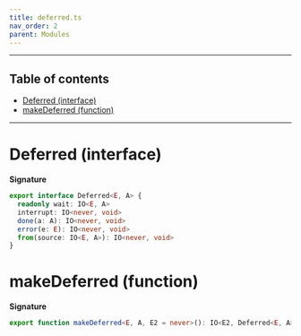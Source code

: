 ```yaml
---
title: deferred.ts
nav_order: 2
parent: Modules
---
```


---

<h2 class="text-delta">Table of contents</h2>

- [Deferred (interface)](#deferred-interface)
- [makeDeferred (function)](#makedeferred-function)

---

# Deferred (interface)

**Signature**

```ts
export interface Deferred<E, A> {
  readonly wait: IO<E, A>
  interrupt: IO<never, void>
  done(a: A): IO<never, void>
  error(e: E): IO<never, void>
  from(source: IO<E, A>): IO<never, void>
}
```

# makeDeferred (function)

**Signature**

```ts
export function makeDeferred<E, A, E2 = never>(): IO<E2, Deferred<E, A>> { ... }
```
